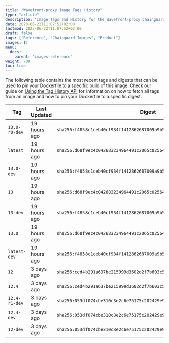 ```yaml
---
title: "Wavefront-proxy Image Tags History"
type: "article"
description: "Image Tags and History for the Wavefront-proxy Chainguard Image"
date: 2023-06-22T11:07:52+02:00
lastmod: 2023-06-22T11:07:52+02:00
draft: false
tags: ["Reference", "Chainguard Images", "Product"]
images: []
menu:
  docs:
    parent: "images-reference"
weight: 700
toc: true
---
```


The following table contains the most recent tags and digests that can be used to pin your Dockerfile to a specific build of this image. Check our guide on [Using the Tag History API](/chainguard/chainguard-images/using-the-tag-history-api/) for information on how to fetch all tags from an image and how to pin your Dockerfile to a specific digest.

| Tag           | Last Updated | Digest                                                                    |
|---------------|--------------|---------------------------------------------------------------------------|
| `13.0-r0-dev` | 19 hours ago | `sha256:f4858c1ceb40cf934f1412862687009a9b5cb96b00a0858a5e1aa280c7076475` |
| `latest`      | 19 hours ago | `sha256:d68f9ec4c042683234964491c2065c025642c1a8f49ebef79370518cdbeba132` |
| `13.0-dev`    | 19 hours ago | `sha256:f4858c1ceb40cf934f1412862687009a9b5cb96b00a0858a5e1aa280c7076475` |
| `13`          | 19 hours ago | `sha256:d68f9ec4c042683234964491c2065c025642c1a8f49ebef79370518cdbeba132` |
| `13-dev`      | 19 hours ago | `sha256:f4858c1ceb40cf934f1412862687009a9b5cb96b00a0858a5e1aa280c7076475` |
| `13.0`        | 19 hours ago | `sha256:d68f9ec4c042683234964491c2065c025642c1a8f49ebef79370518cdbeba132` |
| `latest-dev`  | 19 hours ago | `sha256:f4858c1ceb40cf934f1412862687009a9b5cb96b00a0858a5e1aa280c7076475` |
| `12`          | 3 days ago   | `sha256:ced4b291a637be215999d3602d2f7b603c53ad7ebdd9154c2a8e0e6ef7c77c6a` |
| `12.4`        | 3 days ago   | `sha256:ced4b291a637be215999d3602d2f7b603c53ad7ebdd9154c2a8e0e6ef7c77c6a` |
| `12.4-r1-dev` | 3 days ago   | `sha256:053df074cbe310c3e2c6e75175c202429e97bdb16b0ffe502352f606b84c9e35` |
| `12.4-dev`    | 3 days ago   | `sha256:053df074cbe310c3e2c6e75175c202429e97bdb16b0ffe502352f606b84c9e35` |
| `12-dev`      | 3 days ago   | `sha256:053df074cbe310c3e2c6e75175c202429e97bdb16b0ffe502352f606b84c9e35` |
